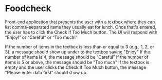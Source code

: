 # Foodcheck
Front-end application that presents the user with a textbox where they can list
comma-separated items they usually eat for lunch. Once that's entered, the user has to click the
Check If Too Much button. The UI will respond with “Enjoy!” or “Careful“ or “Too much!”


If the number of items in the textbox is less than or equal to 3 (e.g., 1, 2, or 3), a message
should show up under to the textbox saying "Enjoy"
If the number of items is 4, the message should be “Careful”
If the number of items is 5 or above, the message should be "Too much"
If the textbox is empty and the user clicks the Check If Too Much button, the message
"Please enter data first" should show up.
